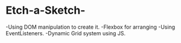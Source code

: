 # Etch-a-Sketch-

-Using DOM manipulation to create it.
-Flexbox for arranging
-Using EventListeners.
-Dynamic Grid system using JS.